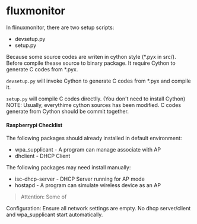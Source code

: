# fluxmonitor

In flinuxmonitor, there are two setup scripts:
* devsetup.py
* setup.py

Because some source codes are writen in cython style (*.pyx in src/). Before
compile thease source to binary package. It require Cython to generate C codes
from *.pyx.

`devsetup.py` will invoke Cython to generate C codes from *.pyx and compile it.

`setup.py` will compile C codes directlly. (You don't need to install Cython)
NOTE: Usually, everythime cython sources has been modified. C codes generate
from Cython should be commit together.


#### Raspberrypi Checklist ####

The following packages should already installed in default environment:
* wpa_supplicant - A program can manage associate with AP
* dhclient - DHCP Client


The following packages may need install manually:
* isc-dhcp-server - DHCP Server running for AP mode
* hostapd - A program can simulate wireless device as an AP

> Attention: Some of 

Configuration:
Ensure all network settings are empty. No dhcp server/client and wpa_supplicant
start automatically.

